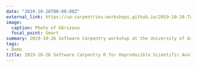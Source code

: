 ```yaml
---
date: "2019-10-26T00:00:00Z"
external_link: https://ua-carpentries-workshops.github.io/2019-10-26-Tucson/
image:
  caption: Photo of UArizona
  focal_point: Smart
summary: 2019-10-26 Software Carpentry workshop at the University of Arizona teaching the R for Reproducible Scientific Analysis workshop
tags:
- Demo
title: 2019-10-26 Software Carpentry R for Reproducible Scientific Analysis
---
```

